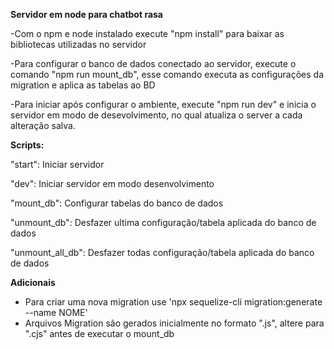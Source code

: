 **Servidor em node para chatbot rasa**

-Com o npm e node instalado execute "npm install" para baixar as bibliotecas utilizadas no servidor

-Para configurar o banco de dados conectado ao servidor, execute o comando "npm run mount_db", esse comando executa as configurações da migration e aplica as tabelas ao BD

-Para iniciar após configurar o ambiente, execute "npm run dev" e inicia o servidor em modo de desevolvimento, no qual atualiza o server a cada alteração salva.

**Scripts:**

"start": Iniciar servidor

"dev": Iniciar servidor em modo desenvolvimento
    
"mount_db": Configurar tabelas do banco de dados
    
"unmount_db": Desfazer ultima configuração/tabela aplicada do banco de dados
    
"unmount_all_db":  Desfazer todas configuração/tabela aplicada do banco de dados

**Adicionais**
- Para criar uma nova migration use 'npx sequelize-cli migration:generate --name NOME'
- Arquivos Migration são gerados inicialmente no formato ".js", altere para ".cjs" antes de executar o mount_db